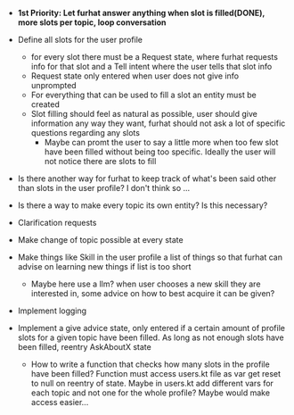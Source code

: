 - **1st Priority: Let furhat answer anything when slot is filled(DONE), more slots per topic, loop conversation**


- Define all slots for the user profile
  - for every slot there must be a Request state, where furhat requests info for that slot and a Tell intent where the user tells that slot info
  - Request state only entered when user does not give info unprompted
  - For everything that can be used to fill a slot an entity must be created
  - Slot filling should feel as natural as possible, user should give information any way they want, furhat should not ask a lot of specific questions regarding any slots
    - Maybe can promt the user to say a little more when too few slot have been filled without being too specific. Ideally the user will not notice there are slots to fill


- Is there another way for furhat to keep track of what's been said other than slots in the user profile? I don't think so ...


- Is there a way to make every topic its own entity? Is this necessary?


- Clarification requests


- Make change of topic possible at every state


- Make things like Skill in the user profile a list of things so that furhat can advise on learning new things if list is too short
  - Maybe here use a llm? when user chooses a new skill they are interested in, some advice on how to best acquire it can be given?


- Implement logging


- Implement a give advice state, only entered if a certain amount of profile slots for a given topic have been filled. As long as not enough slots have been filled, reentry AskAboutX state
  - How to write a function that checks how many slots in the profile have been filled? Function must access users.kt file as var get reset to null on reentry of state. Maybe in users.kt add different vars for each topic and not one for the whole profile? Maybe would make access easier... 
